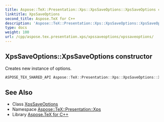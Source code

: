 ```yaml
---
title: Aspose::TeX::Presentation::Xps::XpsSaveOptions::XpsSaveOptions constructor
linktitle: XpsSaveOptions
second_title: Aspose.TeX for C++
description: 'Aspose::TeX::Presentation::Xps::XpsSaveOptions::XpsSaveOptions constructor. Creates new instance of options in C++.'
type: docs
weight: 100
url: /cpp/aspose.tex.presentation.xps/xpssaveoptions/xpssaveoptions/
---
```

## XpsSaveOptions::XpsSaveOptions constructor


Creates new instance of options.

```cpp
ASPOSE_TEX_SHARED_API Aspose::TeX::Presentation::Xps::XpsSaveOptions::XpsSaveOptions()
```

## See Also

* Class [XpsSaveOptions](../)
* Namespace [Aspose::TeX::Presentation::Xps](../../)
* Library [Aspose.TeX for C++](../../../)
